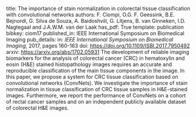 title: The importance of stain normalization in colorectal tissue classification with convolutional networks
authors: F. Ciompi, O.G. F. Geessink, B.E. Bejnordi, G. Silva de Souza, A. Baidoshvili, G. Litjens, B. van Ginneken, I.D. Nagtegaal and J.A.W.M. van der Laak
has_pdf: True
template: publication
bibkey: ciom17
published_in: IEEE International Symposium on Biomedical Imaging
pub_details: in: <i>IEEE International Symposium on Biomedical Imaging</i>, 2017, pages 160-163
doi: https://doi.org/10.1109/ISBI.2017.7950492
arxiv: https://arxiv.org/abs/1702.05931
The development of reliable imaging biomarkers for the analysis of colorectal cancer (CRC) in hematoxylin and eosin (H\&E) stained histopathology images requires an accurate and reproducible classification of the main tissue components in the image. In this paper, we propose a system for CRC tissue classification based on convolutional networks (ConvNets). We investigate the importance of stain normalization in tissue classification of CRC tissue samples in H&E-stained images. Furthermore, we report the performance of ConvNets on a cohort of rectal cancer samples and on an independent publicly available dataset of colorectal H\&E images.

